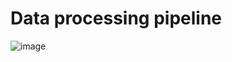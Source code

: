 # Data processing pipeline

![image](https://github.com/Nestor-Ch/Data_processing_pipeline/assets/132923140/436675c5-2df1-43e0-b0be-d557d1b9dacc)
